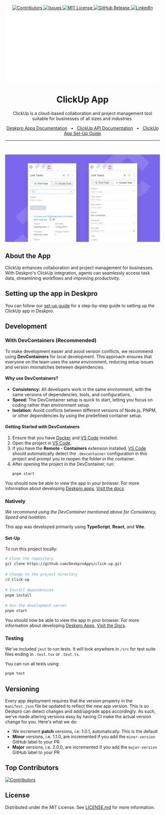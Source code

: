 <div align='center'>
  <a target='_blank' href=''>
    <img src='https://img.shields.io/github/contributors/deskproapps/click-up.svg?style=for-the-badge' alt='Contributors' />
  </a>
  <a target='_blank' href='https://github.com/deskproapps/click-up/issues'>
    <img src='https://img.shields.io/github/issues/deskproapps/click-up.svg?style=for-the-badge' alt='Issues' />
  </a>
  <a target='_blank' href='https://github.com/deskproapps/click-up/blob/master/LICENSE.md'>
    <img src='https://img.shields.io/github/license/deskproapps/click-up.svg?style=for-the-badge' alt='MIT License' />
  </a>
  <a target='_blank' href='https://github.com/deskproapps/click-up/releases'>
    <img src='https://img.shields.io/github/v/release/deskproapps/click-up?style=for-the-badge' alt='GitHub Release' />
  </a>
  <a target='_blank' href='https://www.linkedin.com/company/deskpro'>
    <img src='https://img.shields.io/badge/-LinkedIn-black.svg?style=for-the-badge&logo=linkedin&colorB=555' alt='LinkedIn' />
  </a>
  <img src='readme.svg' />
</div>

<div align='center'>
  <h1>ClickUp App</h1>
  <p>ClickUp is a cloud-based collaboration and project management tool suitable for businesses of all sizes and industries.</p>
  <a href='https://support.deskpro.com/ga/guides/developers/anatomy-of-an-app' target='_blank'>Deskpro Apps Documentation</a>
  <span>&nbsp;&nbsp;•&nbsp;&nbsp;</span>
  <a href='https://developer.clickup.com' target='_blank'>ClickUp API Documentation</a>
  <span>&nbsp;&nbsp;•&nbsp;&nbsp;</span>
  <a href='./SETUP.md' target='_blank'>ClickUp App Set-Up Guide</a>
  <br />
  <hr />
  <br />
</div>

![screenshot of the ClickUp App](./docs/readme/app-screenshot.png)

## **About the App**
ClickUp enhances collaboration and project management for businesses. With Deskpro's ClickUp integration, agents can seamlessly access task data, streamlining workflows and improving productivity.

## **Setting up the app in Deskpro**
You can follow our [set-up guide](./SETUP.md) for a step-by-step guide to setting up the ClickUp app in Deskpro.

## Development

### With DevContainers (Recommended)
To make development easier and avoid version conflicts, we recommend using **DevContainers** for local development. This approach ensures that everyone on the team uses the same environment, reducing setup issues and version mismatches between dependencies.

#### Why use DevContainers?
- **Consistency:** All developers work in the same environment, with the same versions of dependencies, tools, and configurations.
- **Speed:** The DevContainer setup is quick to start, letting you focus on coding rather than environment setup.
- **Isolation:** Avoid conflicts between different versions of Node.js, PNPM, or other dependencies by using the predefined container setup.

#### Getting Started with DevContainers
1. Ensure that you have [Docker](https://www.docker.com/get-started) and [VS Code](https://code.visualstudio.com/) installed.
2. Open the project in [VS Code](https://code.visualstudio.com/).
3. If you have the **Remote - Containers** extension installed, [VS Code](https://code.visualstudio.com/) should automatically detect the `.devcontainer` configuration in this project and prompt you to reopen the folder in the container.
4. After opening the project in the DevContainer, run:
   ```bash
   pnpm start
   ```

You should now be able to view the app in your browser. For more information about developing [Deskpro apps](https://www.deskpro.com/apps), [Visit the docs](https://support.deskpro.com/ga/guides/developers/anatomy-of-an-app).

### Natively
_We recommend using the DevContainer mentioned above for Consistency, Speed and Isolation._

This app was developed primarily using **TypeScript**, **React**, and **Vite**.

#### Set-Up
To run this project locally:

 ```bash
# Clone the repository
git clone https://github.com/DeskproApps/click-up.git

# Change to the project directory
cd click-up

# Install dependencies
pnpm install

# Run the development server
pnpm start
```

You should now be able to view the app in your browser. For more information about developing [Deskpro Apps](https://www.deskpro.com/apps), [Visit the Docs](https://support.deskpro.com/ga/guides/developers/anatomy-of-an-app).

### Testing
We've included `jest` to run tests. It will look anywhere in `/src` for test suite files ending in `.test.tsx` or `.test.ts`.

You can run all tests using:

```bash
pnpm test
```

## Versioning
Every app deployment requires that the version property in the `manifest.json` file be updated to reflect the new app version. This is so Deskpro can detect changes and add/upgrade apps accordingly. As such, we've made altering versions easy by having CI make the actual version change for you. Here's what we do:

* We increment **patch** versions, i.e. 1.0.1, automatically. This is the default
* **Minor** versions, i.e. 1.1.0, are incremented if you add the `minor-version` GitHub label to your PR
* **Major** versions, i.e. 2.0.0, are incremented if you add the `major-version` GitHub label to your PR

## Top Contributors
[![Contributors](https://contrib.rocks/image?repo=deskproapps/click-up)](https://github.com/deskproapps/click-up/graphs/contributors)


## License
Distributed under the MIT License. See [LICENSE.md](LICENSE.md) for more information.